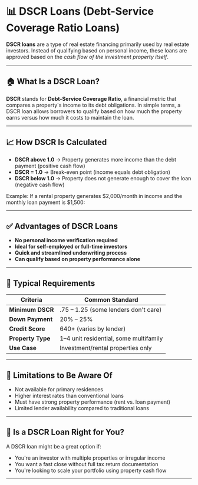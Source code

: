 # 📊 DSCR Loans (Debt-Service Coverage Ratio Loans)

**DSCR loans** are a type of real estate financing primarily used by real estate investors. Instead of qualifying based on personal income, these loans are approved based on the _cash flow of the investment property itself_.

---

## 🏠 What Is a DSCR Loan?

**DSCR** stands for **Debt-Service Coverage Ratio**, a financial metric that compares a property's income to its debt obligations. In simple terms, a DSCR loan allows borrowers to qualify based on how much the property earns versus how much it costs to maintain the loan.

---

## 📈 How DSCR Is Calculated

- **DSCR above 1.0** → Property generates more income than the debt payment (positive cash flow)
- **DSCR = 1.0** → Break-even point (income equals debt obligation)
- **DSCR below 1.0** → Property does not generate enough to cover the loan (negative cash flow)

Example:
If a rental property generates \$2,000/month in income and the monthly loan payment is \$1,500:

---

## ✅ Advantages of DSCR Loans

- **No personal income verification required**
- **Ideal for self-employed or full-time investors**
- **Quick and streamlined underwriting process**
- **Can qualify based on property performance alone**

---

## 📌 Typical Requirements

| Criteria          | Common Standard                        |
| ----------------- | -------------------------------------- |
| **Minimum DSCR**  | .75 – 1.25 (some lenders don't care)   |
| **Down Payment**  | 20% – 25%                              |
| **Credit Score**  | 640+ (varies by lender)                |
| **Property Type** | 1–4 unit residential, some multifamily |
| **Use Case**      | Investment/rental properties only      |

---

## 🚫 Limitations to Be Aware Of

- Not available for primary residences
- Higher interest rates than conventional loans
- Must have strong property performance (rent vs. loan payment)
- Limited lender availability compared to traditional loans

---

## 🧠 Is a DSCR Loan Right for You?

A DSCR loan might be a great option if:

- You're an investor with multiple properties or irregular income
- You want a fast close without full tax return documentation
- You're looking to scale your portfolio using property cash flow

---
